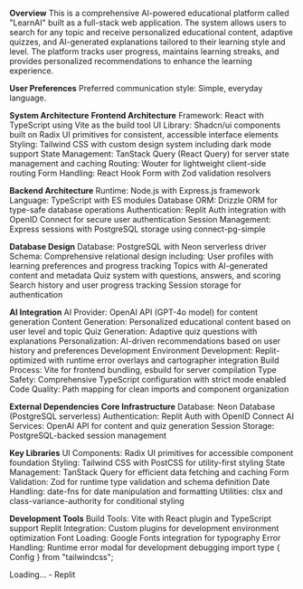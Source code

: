 **Overview**
This is a comprehensive AI-powered educational platform called "LearnAI" built as a full-stack web application. The system allows users to search for any topic and receive personalized educational content, adaptive quizzes, and AI-generated explanations tailored to their learning style and level. The platform tracks user progress, maintains learning streaks, and provides personalized recommendations to enhance the learning experience.

**User Preferences**
Preferred communication style: Simple, everyday language.

**System Architecture**
**Frontend Architecture**
Framework: React with TypeScript using Vite as the build tool
UI Library: Shadcn/ui components built on Radix UI primitives for consistent, accessible interface elements
Styling: Tailwind CSS with custom design system including dark mode support
State Management: TanStack Query (React Query) for server state management and caching
Routing: Wouter for lightweight client-side routing
Form Handling: React Hook Form with Zod validation resolvers

**Backend Architecture**
Runtime: Node.js with Express.js framework
Language: TypeScript with ES modules
Database ORM: Drizzle ORM for type-safe database operations
Authentication: Replit Auth integration with OpenID Connect for secure user authentication
Session Management: Express sessions with PostgreSQL storage using connect-pg-simple

**Database Design**
Database: PostgreSQL with Neon serverless driver
Schema: Comprehensive relational design including:
User profiles with learning preferences and progress tracking
Topics with AI-generated content and metadata
Quiz system with questions, answers, and scoring
Search history and user progress tracking
Session storage for authentication

**AI Integration**
AI Provider: OpenAI API (GPT-4o model) for content generation
Content Generation: Personalized educational content based on user level and topic
Quiz Generation: Adaptive quiz questions with explanations
Personalization: AI-driven recommendations based on user history and preferences
Development Environment
Development: Replit-optimized with runtime error overlays and cartographer integration
Build Process: Vite for frontend bundling, esbuild for server compilation
Type Safety: Comprehensive TypeScript configuration with strict mode enabled
Code Quality: Path mapping for clean imports and component organization

**External Dependencies**
**Core Infrastructure**
Database: Neon Database (PostgreSQL serverless)
Authentication: Replit Auth with OpenID Connect
AI Services: OpenAI API for content and quiz generation
Session Storage: PostgreSQL-backed session management

**Key Libraries**
UI Components: Radix UI primitives for accessible component foundation
Styling: Tailwind CSS with PostCSS for utility-first styling
State Management: TanStack Query for efficient data fetching and caching
Form Validation: Zod for runtime type validation and schema definition
Date Handling: date-fns for date manipulation and formatting
Utilities: clsx and class-variance-authority for conditional styling

**Development Tools**
Build Tools: Vite with React plugin and TypeScript support
Replit Integration: Custom plugins for development environment optimization
Font Loading: Google Fonts integration for typography
Error Handling: Runtime error modal for development debugging
import type { Config } from "tailwindcss";


Loading... - Replit
